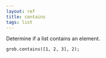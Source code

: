 ```yaml
---
layout: ref
title: contains
tags: list
---
```

Determine if a list contains an element.

    grob.contains([1, 2, 3], 2);
